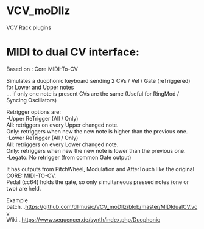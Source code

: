 # VCV_moDllz 
VCV Rack plugins

# MIDI to dual CV interface:

Based on : Core MIDI-To-CV

Simulates a duophonic keyboard sending 2 CVs / Vel / Gate (reTriggered) for Lower and Upper notes  
... if only one note is present CVs are the same (Useful for RingMod / Syncing Oscillators)  

Retrigger options are:  
-Upper ReTrigger (All / Only)  
All: retriggers on every Upper changed note.  
Only: retriggers when new the new note is higher than the previous one.  
-Lower ReTrigger (All / Only)  
All: retriggers on every Lower changed note.  
Only: retriggers when new the new note is lower than the previous one.  
-Legato: No retrigger (from common Gate output)

It has outputs from PitchWheel, Modulation and AfterTouch like the original CORE: MIDI-TO-CV.  
Pedal (cc64) holds the gate, so only simultaneous pressed notes (one or two) are held.

Example patch...https://github.com/dllmusic/VCV_moDllz/blob/master/MIDIdualCV.vcv  
Wiki...https://www.sequencer.de/synth/index.php/Duophonic
